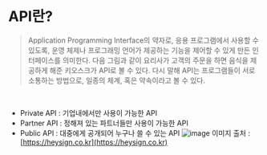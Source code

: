 # API란? 
> Application Programming Interface의 약자로,
응용 프로그램에서 사용할 수 있도록, 운영 체제나 프로그래밍 언어가 제공하는 기능을 제어할 수 있게 만든 인터페이스를 의미한다.
다음 그림과 같이 요리사가 고객의 주문을 하면 음식을 제공하게 해준 키오스크가 API로 볼 수 있다.
다시 말해 API는 프로그램들이 서로 소통하는 방법으로, 일종의 체계, 혹은 약속이라고 볼 수 있다.
<br>

* Private API : 기업내에서만 사용이 가능한 API
* Partner API : 정해져 있는 파트너들만 사용이 가능한 API
* Public API : 대중에게 공개되어 누구나 쓸 수 있는 API
![image](https://user-images.githubusercontent.com/85858672/147566993-e19419e6-2739-403c-8b07-cad12445d686.png)
이미지 출처 : [https://heysign.co.kr](https://heysign.co.kr)
